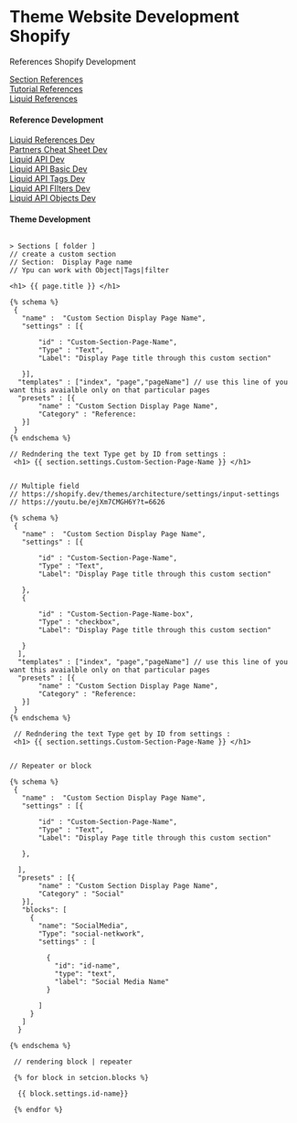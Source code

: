 # Theme Website Development Shopify
References Shopify Development 

<a href="https://github.com/nielsofficeofficial/shopify-sections"> Section References </a> <br />
<a href="https://github.com/nielsofficeofficial/shopify-tutorial"> Tutorial References </a> <br />
<a href="https://github.com/nielsofficeofficial/Celeste"> Liquid References </a> <br />

<h4> Reference Development </h4>
<a href="https://shopify.github.io/liquid/"> Liquid References Dev </a> <br />
<a href="https://www.shopify.com/partners/shopify-cheat-sheet/"> Partners Cheat Sheet Dev </a> <br />
<a href="https://shopify.dev/api/liquid"> Liquid API Dev </a> <br />
<a href="https://shopify.dev/api/liquid/basics"> Liquid API Basic Dev </a> <br />
<a href="https://shopify.dev/api/liquid/tags"> Liquid API Tags Dev </a> <br />
<a href="https://shopify.dev/api/liquid/filters"> Liquid API FIlters Dev </a> <br />
<a href="https://shopify.dev/api/liquid/objects"> Liquid API Objects Dev </a> <br />

<h4> Theme Development </h4>

```Liquid

> Sections [ folder ]
// create a custom section
// Section:  Display Page name
// Ypu can work with Object|Tags|filter 

<h1> {{ page.title }} </h1>

{% schema %}
 {
   "name" :  "Custom Section Display Page Name",
   "settings" : [{
      
       "id" : "Custom-Section-Page-Name",
       "Type" : "Text",
       "Label": "Display Page title through this custom section"      
 
   }],
  "templates" : ["index", "page","pageName"] // use this line of you want this avaialble only on that particular pages
  "presets" : [{
       "name" : "Custom Section Display Page Name",
       "Category" : "Reference:
   }]
 }
{% endschema %}

// Redndering the text Type get by ID from settings : 
 <h1> {{ section.settings.Custom-Section-Page-Name }} </h1>

```

```Liquid

// Multiple field
// https://shopify.dev/themes/architecture/settings/input-settings
// https://youtu.be/ejXm7CMGH6Y?t=6626

{% schema %}
 {
   "name" :  "Custom Section Display Page Name",
   "settings" : [{
      
       "id" : "Custom-Section-Page-Name",
       "Type" : "Text",
       "Label": "Display Page title through this custom section"      
 
   },
   {
      
       "id" : "Custom-Section-Page-Name-box",
       "Type" : "checkbox",
       "Label": "Display Page title through this custom section"      
 
   }
  ],
  "templates" : ["index", "page","pageName"] // use this line of you want this avaialble only on that particular pages
  "presets" : [{
       "name" : "Custom Section Display Page Name",
       "Category" : "Reference:
   }]
 }
{% endschema %}

 // Redndering the text Type get by ID from settings : 
 <h1> {{ section.settings.Custom-Section-Page-Name }} </h1>

```

```Liquid

// Repeater or block

{% schema %}
 {
   "name" :  "Custom Section Display Page Name",
   "settings" : [{
      
       "id" : "Custom-Section-Page-Name",
       "Type" : "Text",
       "Label": "Display Page title through this custom section"      
 
   },
   
  ],
  "presets" : [{
       "name" : "Custom Section Display Page Name",
       "Category" : "Social"
   }],
   "blocks": [
     {
       "name": "SocialMedia",
       "Type": "social-netkwork",
       "settings" : [
	   
         {           
           "id": "id-name",
           "type": "text",
           "label": "Social Media Name"	
         }	
            
       ]
     }
   ]
  }

{% endschema %}

 // rendering block | repeater

 {% for block in setcion.blocks %}

  {{ block.settings.id-name}}
  
 {% endfor %}

```
